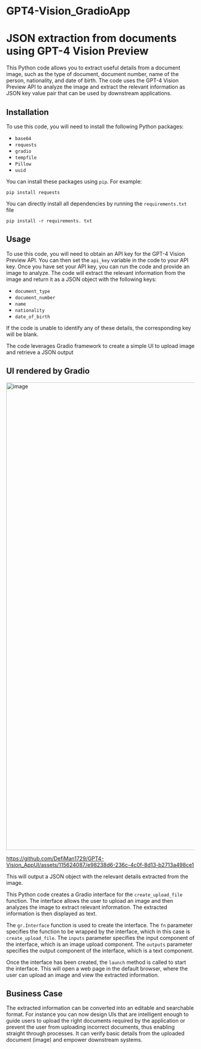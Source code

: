 # GPT4-Vision_GradioApp
# JSON extraction from documents using GPT-4 Vision Preview

This Python code allows you to extract useful details from a document image, such as the type of document, document number, name of the person, nationality, and date of birth. The code uses the GPT-4 Vision Preview API to analyze the image and extract the relevant information as JSON key value pair that can be used by downstream applications.

## Installation

To use this code, you will need to install the following Python packages:

- `base64`
- `requests`
- `gradio`
- `tempfile`
- `Pillow`
- `uuid`

You can install these packages using `pip`. For example:

```
pip install requests
```

You can directly install all dependencies by running the `requirements.txt` file
```
pip install -r requirements. txt
```

## Usage

To use this code, you will need to obtain an API key for the GPT-4 Vision Preview API. You can then set the `api_key` variable in the code to your API key.
Once you have set your API key, you can run the code and provide an image to analyze. The code will extract the relevant information from the image and return it as a JSON object with the following keys:

- `document_type`
- `document_number`
- `name`
- `nationality`
- `date_of_birth`

If the code is unable to identify any of these details, the corresponding key will be blank.

The code leverages Gradio framework to create a simple UI to upload image and retrieve a JSON output

## UI rendered by Gradio
<img width="1249" alt="image" src="https://github.com/DefiMan1729/GPT4-Vision_AppUI/assets/115624087/5f5c3bd7-2517-443c-9b89-14cd0dcba0b0">



https://github.com/DefiMan1729/GPT4-Vision_AppUI/assets/115624087/e98238d6-236c-4c0f-8d13-b2713a498ce1




This will output a JSON object with the relevant details extracted from the image.

This Python code creates a Gradio interface for the `create_upload_file` function. The interface allows the user to upload an image and then analyzes the image to extract relevant information. The extracted information is then displayed as text.

The `gr.Interface` function is used to create the interface. The `fn` parameter specifies the function to be wrapped by the interface, which in this case is `create_upload_file`. The `inputs` parameter specifies the input component of the interface, which is an image upload component. The `outputs` parameter specifies the output component of the interface, which is a text component.

Once the interface has been created, the `launch` method is called to start the interface. This will open a web page in the default browser, where the user can upload an image and view the extracted information.

## Business Case
The extracted information can be converted into an editable and searchable format. For instance you can now design UIs that are intelligent enough to guide users to upload the right documents required by the application or prevent the user from uploading incorrect documents, thus enabling straight through processes. It can verify basic details from the uploaded document (image) and empower downstream systems. 

